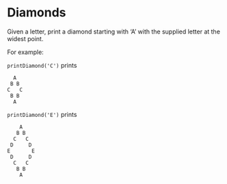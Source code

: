 # Diamonds

Given a letter, print a diamond starting with ‘A’ with the supplied letter at the widest point.

For example:

`printDiamond('C')` prints

```
  A
 B B
C   C
 B B
  A
```

`printDiamond('E')` prints

```
    A
   B B
  C   C
 D     D
E       E
 D     D
  C   C
   B B
    A
```
